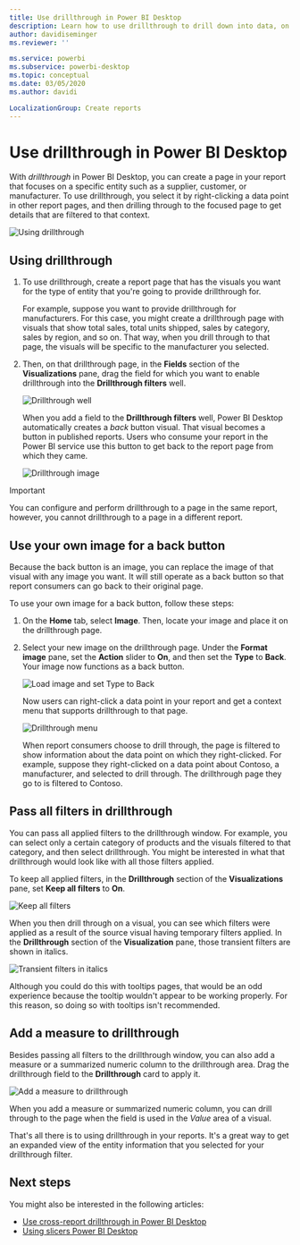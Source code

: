 ```yaml
---
title: Use drillthrough in Power BI Desktop
description: Learn how to use drillthrough to drill down into data, on a new report page, in Power BI Desktop
author: davidiseminger
ms.reviewer: ''

ms.service: powerbi
ms.subservice: powerbi-desktop
ms.topic: conceptual
ms.date: 03/05/2020
ms.author: davidi

LocalizationGroup: Create reports
---
```

# Use drillthrough in Power BI Desktop
With *drillthrough* in Power BI Desktop, you can create a page in your report that focuses on a specific entity such as a supplier, customer, or manufacturer. To use drillthrough, you select it by right-clicking a data point in other report pages, and then drilling through to the focused page to get details that are filtered to that context.

![Using drillthrough](media/desktop-drillthrough/drillthrough_01.png)

## Using drillthrough
1. To use drillthrough, create a report page that has the visuals you want for the type of entity that you're going to provide drillthrough for. 

    For example, suppose you want to provide drillthrough for manufacturers. For this case, you might create a drillthrough page with visuals that show total sales, total units shipped, sales by category, sales by region, and so on. That way, when you drill through to that page, the visuals will be specific to the manufacturer you selected.

2. Then, on that drillthrough page, in the **Fields** section of the **Visualizations** pane, drag the field for which you want to enable drillthrough into the **Drillthrough filters** well.

    ![Drillthrough well](media/desktop-drillthrough/drillthrough_02.png)

    When you add a field to the **Drillthrough filters** well, Power BI Desktop automatically creates a *back* button visual. That visual becomes a button in published reports. Users who consume your report in the Power BI service use this button to get back to the report page from which they came.

    ![Drillthrough image](media/desktop-drillthrough/drillthrough_03.png)

> [!IMPORTANT]
> You can configure and perform drillthrough to a page in the same report, however, you cannot drillthrough to a page in a different report.  



## Use your own image for a back button    
 Because the back button is an image, you can replace the image of that visual with any image you want. It will still operate as a back button so that report consumers can go back to their original page. 

To use your own image for a back button, follow these steps:

1. On the **Home** tab, select **Image**. Then, locate your image and place it on the drillthrough page.

2. Select your new image on the drillthrough page. Under the **Format image** pane, set the **Action** slider to **On**, and  then set the **Type** to **Back**. Your image now functions as a back button.

    ![Load image and set Type to Back](media/desktop-drillthrough/drillthrough_05.png)

    
     Now users can right-click a data point in your report and get a context menu that supports drillthrough to that page. 

    ![Drillthrough menu](media/desktop-drillthrough/drillthrough_04.png)

    When report consumers choose to drill through, the page is filtered to show information about the data point on which they right-clicked. For example, suppose they right-clicked on a data point about Contoso, a manufacturer, and selected to drill through. The drillthrough page they go to is filtered to Contoso.

## Pass all filters in drillthrough

You can pass all applied filters to the drillthrough window. For example, you can select only a certain category of products and the visuals filtered to that category, and then select drillthrough. You might be interested in what that drillthrough would look like with all those filters applied.

To keep all applied filters, in the **Drillthrough** section of the **Visualizations** pane, set **Keep all filters** to **On**. 

![Keep all filters](media/desktop-drillthrough/drillthrough_06.png)


When you then drill through on a visual, you can see which filters were applied as a result of the source visual having temporary filters applied. In the **Drillthrough** section of the **Visualization** pane, those transient filters are shown in italics. 

![Transient filters in italics](media/desktop-drillthrough/drillthrough_07.png)

Although you could do this with tooltips pages, that would be an odd experience because the tooltip wouldn't appear to be working properly. For this reason, so doing so with tooltips isn't recommended.

## Add a measure to drillthrough

Besides passing all filters to the drillthrough window, you can also add a measure or a summarized numeric column to the drillthrough area. Drag the drillthrough field to the **Drillthrough** card to apply it. 

![Add a measure to drillthrough](media/desktop-drillthrough/drillthrough_08.png)

When you add a measure or summarized numeric column, you can drill through to the page when the field is used in the *Value* area of a visual.

That's all there is to using drillthrough in your reports. It's a great way to get an expanded view of the entity information that you selected for your drillthrough filter.

## Next steps

You might also be interested in the following articles:

* [Use cross-report drillthrough in Power BI Desktop](desktop-cross-report-drill-through.md)
* [Using slicers Power BI Desktop](visuals/power-bi-visualization-slicers.md)

